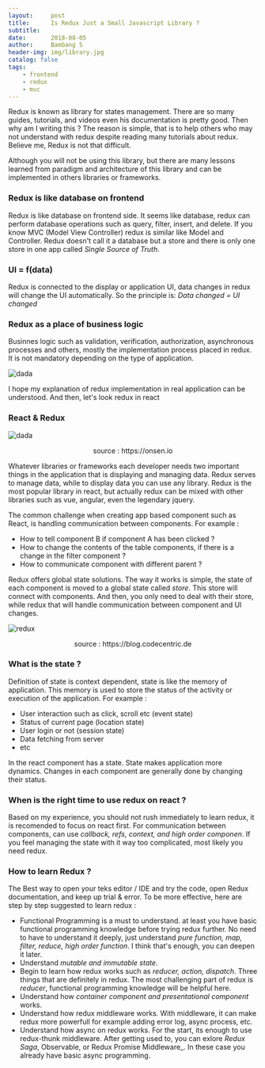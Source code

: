 ```yaml
---
layout:     post
title:      Is Redux Just a Small Javascript Library ?
subtitle:   
date:       2018-08-05
author:     Bambang S
header-img: img/library.jpg
catalog: false
tags:
    - frontend
    - redux
    - mvc
---
```


Redux is known as library for states management. There are so many guides, tutorials, and videos even his documentation is pretty good. Then why am I writing this ? The reason is simple, that is to help others who may not understand with redux despite reading many tutorials about redux. Believe me, Redux is not that difficult. 

Although you will not be using this library, but there are many lessons learned from paradigm and architecture of this library and can be implemented in others libraries or frameworks.

### Redux is like database on frontend

Redux is like database on frontend side. It seems like database, redux can perform database operations such as query, filter, insert, and delete. If you know MVC (Model View Controller) redux is similar like Model and Controller. Redux doesn't call it a database but a store and there is only one store in one app called _Single Source of Truth_.

### UI = f(data)

Redux is connected to the display or application UI, data changes in redux will change the UI automatically. So the principle is: _Data changed = UI changed_

### Redux as a place of business logic

Businnes logic such as validation, verification, authorization, asynchronous processes and others, mostly the implementation process placed in redux. It is not mandatory depending on the type of application.

![dada](https://bamsarts.github.io/img/banner-redux.png)

I hope my explanation of redux implementation in real application can be understood. And then, let's look redux in react

### React & Redux

![dada](https://bamsarts.github.io/img/react_redux.png)

<p align="center">source : https://onsen.io</p>

Whatever libraries or frameworks each developer needs two important things in the application that is displaying and managing data. Redux serves to manage data, while to display data you can use any library.
Redux is the most popular library in react, but actually redux can be mixed with other libraries such as vue, angular, even the legendary jquery.

The common challenge when creating app based component such as React, is handling communication between components. For example :

- How to tell component B if component A has been clicked ?
- How to change the contents of the table components, if there is a change in the filter component ?
- How to communicate component with different parent ?

Redux offers global state solutions. The way it works is simple, the state of each component is moved to a global state called _store_. This store will connect with components. And then, you only need to deal with their store, while redux that will handle communication between component and UI changes.

![redux](https://bamsarts.github.io/img/redux.png)

<p align="center">source : https://blog.codecentric.de</p>

### What is the state ?

Definition of state is context dependent, state is like the memory of application. This memory is used to store the status of the activity or execution of the application. For example :

- User interaction such as click, scroll etc (event state)
- Status of current page (location state)
- User login or not (session state)
- Data fetching from server
- etc

In the react component has a state. State makes application more dynamics. Changes in each component are generally done by changing their status.

### When is the right time to use redux on react ?

Based on my experience, you should not rush immediately to learn redux, it is recomended to focus on react first. For communication between components, can use _callback, refs, context, and high order componen_. If you feel managing the state with it way too complicated, most likely you need redux.

### How to learn Redux ?

The Best way to open your teks editor / IDE and try the code, open Redux documentation, and keep up trial & error. To be more effective, here are step by step suggested to learn redux :

- Functional Programming is a must to understand. at least you have basic functional programming knowledge before trying redux further. No need to have to understand it deeply, just understand _pure function, map, filter, reduce, high order function_. I think that's enough, you can deepen it later.
- Understand _mutable and immutable state_.
- Begin to learn how redux works such as _reducer, action, dispatch_. Three things that are definitely in redux. The most challenging part of redux is _reducer_, functional programming knowledge will be helpful here.
- Understand how _container component and presentational component_ works.
- Understand how redux middleware works. With middleware, it can make redux more powerfull for example adding error log, async process, etc.
- Understand how async on redux works. For the start, its enough to use redux-thunk middleware. After getting used to, you can exlore _Redux Saga_, Observable, or Redux Promise Middleware_. In these case you already have basic async programming.